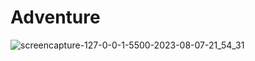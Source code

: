 # Adventure

![screencapture-127-0-0-1-5500-2023-08-07-21_54_31](https://github.com/anjanadave/Adventure/assets/138798176/daff01e5-972a-4c00-ae22-47f275feb449)
